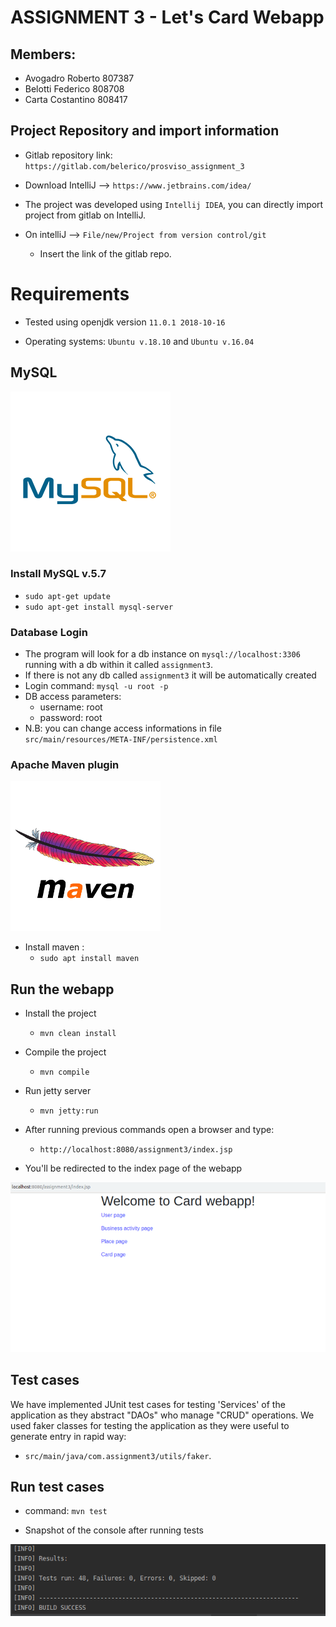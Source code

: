 # ASSIGNMENT 3 - Let's Card Webapp

## Members:
+ Avogadro Roberto 807387
+ Belotti Federico 808708    
+ Carta Costantino 808417
    
## Project Repository and import information
+ Gitlab repository link: `https://gitlab.com/belerico/prosviso_assignment_3`

+  Download IntelliJ --> `https://www.jetbrains.com/idea/`

+ The project was developed using `Intellij IDEA`, you can directly import project from gitlab on IntelliJ.
+ On intelliJ --> ``File/new/Project from version control/git``
    + Insert the link of the gitlab repo.



# Requirements

+ Tested using openjdk version `11.0.1 2018-10-16`

+ Operating systems: `Ubuntu v.18.10` and `Ubuntu v.16.04` 

## MySQL
![](.images/mysql.png)

### Install MySQL v.5.7

+ `sudo apt-get update`
+ `sudo apt-get install mysql-server`

### Database Login 

+ The program will look for a db instance on `mysql://localhost:3306` running with a db within it called `assignment3`.
+ If there is not any db called `assignment3` it will be automatically created
+ Login command: `mysql -u root -p`
+ DB access parameters:
    + username: root
    + password: root
+ N.B: you can change access informations in file `src/main/resources/META-INF/persistence.xml`

### Apache Maven plugin
![](.images/apacheMaven.png)

+ Install maven : 
    + `sudo apt install maven`

## Run the webapp

+ Install the project
    + `mvn clean install`

+ Compile the project
    + `mvn compile`

+ Run jetty server
    + `mvn jetty:run`

+ After running previous commands open a browser and type:
    + `http://localhost:8080/assignment3/index.jsp`

+ You'll be redirected to the index page of the webapp

![](.images/CardWebapp.png)




## Test cases

We have implemented JUnit test cases for testing 'Services' of the application as they abstract "DAOs" who manage "CRUD" operations.
We used faker classes for testing the application as they were useful to generate entry in rapid way:
+ `src/main/java/com.assignment3/utils/faker`.

## Run test cases
+ command: `mvn test`

+ Snapshot of the console after running tests

![](.images/Test.png)




